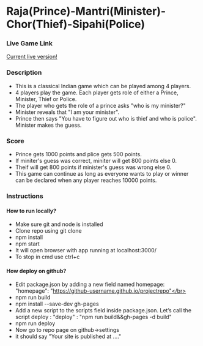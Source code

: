 ﻿# Raja(Prince)-Mantri(Minister)-Chor(Thief)-Sipahi(Police)

### Live Game Link
[Current live version!](https://prashantchhabra89.github.io/Raja-Mantri-Chor-Sipahi)

### Description
* This is a classical Indian game which can be played among 4 players.
* 4 players play the game. Each player gets role of either a Prince, Minister, Thief or Police.</br>
* The player who gets the role of a prince asks "who is my minister?"</br>
* Minister reveals that "I am your minister".</br>
* Prince then says "You have to figure out who is thief and who is police".</br>
  Minister makes the guess.</br>

### Score
* Prince gets 1000 points and plice gets 500 points.</br>
* If miniter's guess was correct, miniter will get 800 points else 0.</br>
* Theif will get 800 points if minister's guess was wrong else 0.</br>
* This game can continue as long as everyone wants to play or winner can be declared when any player reaches 10000 points.</br>

### Instructions
#### How to run locally?
* Make sure git and node is installed</br>
* Clone repo using git clone</br>
* npm install</br>
* npm start</br>
* It will open browser with app running at localhost:3000/</br>
* To stop in cmd use ctrl+c</br>
#### How deploy on github?
* Edit package.json by adding a new field named homepage: "homepage": "https://github-username.github.io/projectrepo"</br>
* npm run build</br>
* npm install --save-dev gh-pages</br>
* Add a new script to the scripts field inside package.json. Let’s call the script deploy : "deploy" : "npm run build&&gh-pages -d build"</br>
* npm run deploy</br>
* Now go to repo page on github->settings</br>
* it should say "Your site is published at ...."</br>

